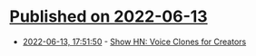 # [Published on 2022-06-13](index.md)

* [2022-06-13, 17:51:50](https://news.ycombinator.com/item?id=31728939) - [Show HN: Voice Clones for Creators](https://coqui.ai/#)
